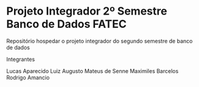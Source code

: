 # Projeto Integrador 2º Semestre Banco de Dados FATEC
Repositório hospedar o projeto integrador do segundo semestre de banco de dados

Integrantes 

Lucas Aparecido
Luiz Augusto
Mateus de Senne
Maximiles Barcelos
Rodrigo Amancio

